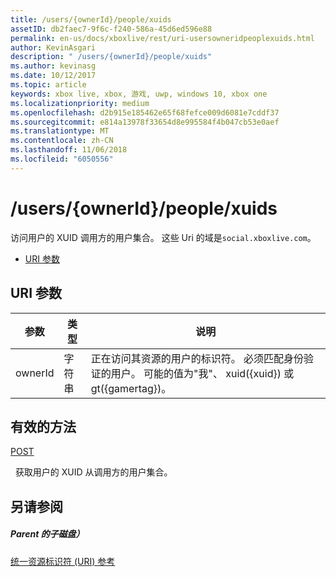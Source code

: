 ```yaml
---
title: /users/{ownerId}/people/xuids
assetID: db2faec7-9f6c-f240-586a-45d6ed596e88
permalink: en-us/docs/xboxlive/rest/uri-usersowneridpeoplexuids.html
author: KevinAsgari
description: " /users/{ownerId}/people/xuids"
ms.author: kevinasg
ms.date: 10/12/2017
ms.topic: article
keywords: xbox live, xbox, 游戏, uwp, windows 10, xbox one
ms.localizationpriority: medium
ms.openlocfilehash: d2b915e185462e65f68fefce009d6081e7cddf37
ms.sourcegitcommit: e814a13978f33654d8e995584f4b047cb53e0aef
ms.translationtype: MT
ms.contentlocale: zh-CN
ms.lasthandoff: 11/06/2018
ms.locfileid: "6050556"
---
```

# <a name="usersowneridpeoplexuids"></a>/users/{ownerId}/people/xuids
访问用户的 XUID 调用方的用户集合。 这些 Uri 的域是`social.xboxlive.com`。
 
  * [URI 参数](#ID4EV)
 
<a id="ID4EV"></a>

 
## <a name="uri-parameters"></a>URI 参数
 
| 参数| 类型| 说明| 
| --- | --- | --- | 
| ownerId| 字符串| 正在访问其资源的用户的标识符。 必须匹配身份验证的用户。 可能的值为"我"、 xuid({xuid}) 或 gt({gamertag})。| 
  
<a id="ID4EOB"></a>

 
## <a name="valid-methods"></a>有效的方法

[POST](uri-usersowneridpeoplexuidspost.md)

&nbsp;&nbsp;获取用户的 XUID 从调用方的用户集合。
 
<a id="ID4EYB"></a>

 
## <a name="see-also"></a>另请参阅
 
<a id="ID4E1B"></a>

 
##### <a name="parent"></a>Parent 的子磁盘） 

[统一资源标识符 (URI) 参考](../atoc-xboxlivews-reference-uris.md)

   